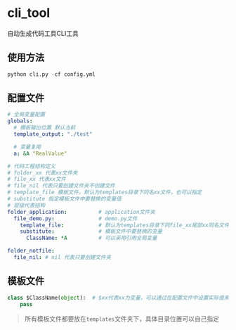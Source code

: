# cli_tool
自动生成代码工具CLI工具
## 使用方法
```python
python cli.py -cf config.yml
```
## 配置文件
```yml
# 全局变量配置
globals:
  # 模板输出位置 默认当前
  template_output: "./test"

  # 变量复用
  a: &A "RealValue"

# 代码工程结构定义
# folder_xx 代表xx文件夹
# file_xx 代表xx文件
# file_nil 代表只要创建文件夹不创建文件
# template_file 模板文件，默认为templates目录下同名xx文件，也可以指定
# substitute 指定模板文件中要替换的变量值
# 层级代表结构
folder_application:          # application文件夹
  file_demo.py:              # demo.py文件
    template_file:           # 默认为templates目录下同file_xx尾部xx同名文件，也可以指定
    substitute:              # 模板文件中要替换的变量
      ClassName: *A          # 可以采用引用全局变量

folder_notfile:
  file_nil: # nil 代表只要创建文件夹

```

## 模板文件
```python
class $ClassName(object):  # $xx代表xx为变量，可以通过在配置文件中设置实际值来替换
    pass
```

> 所有模板文件都要放在`templates`文件夹下，具体目录位置可以自己指定
